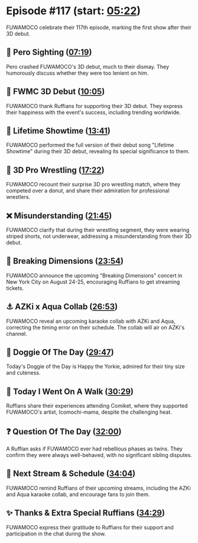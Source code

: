 # Episode #117 (start: [05:22](https://youtu.be/_AO1pLt3pU4?t=05m22s))

FUWAMOCO celebrate their 117th episode, marking the first show after their 3D debut.

## 👀 Pero Sighting ([07:19](https://youtu.be/_AO1pLt3pU4?t=07m19s))

Pero crashed FUWAMOCO's 3D debut, much to their dismay. They humorously discuss whether they were too lenient on him.

## 🎥 FWMC 3D Debut ([10:05](https://youtu.be/_AO1pLt3pU4?t=10m05s))

FUWAMOCO thank Ruffians for supporting their 3D debut. They express their happiness with the event's success, including trending worldwide.

## 🎤 Lifetime Showtime ([13:41](https://youtu.be/_AO1pLt3pU4?t=13m41s))

FUWAMOCO performed the full version of their debut song "Lifetime Showtime" during their 3D debut, revealing its special significance to them.

## 🤼 3D Pro Wrestling ([17:22](https://youtu.be/_AO1pLt3pU4?t=17m22s))

FUWAMOCO recount their surprise 3D pro wrestling match, where they competed over a donut, and share their admiration for professional wrestlers.

## ❌ Misunderstanding ([21:45](https://youtu.be/_AO1pLt3pU4?t=21m45s))

FUWAMOCO clarify that during their wrestling segment, they were wearing striped shorts, not underwear, addressing a misunderstanding from their 3D debut.

## 🎤 Breaking Dimensions ([23:54](https://youtu.be/_AO1pLt3pU4?t=23m54s))

FUWAMOCO announce the upcoming "Breaking Dimensions" concert in New York City on August 24-25, encouraging Ruffians to get streaming tickets.

## ⚓ AZKi x Aqua Collab ([26:53](https://youtu.be/_AO1pLt3pU4?t=26m53s))

FUWAMOCO reveal an upcoming karaoke collab with AZKi and Aqua, correcting the timing error on their schedule. The collab will air on AZKi's channel.

## 🐶 Doggie Of The Day ([29:47](https://youtu.be/_AO1pLt3pU4?t=29m47s))

Today's Doggie of the Day is Happy the Yorkie, admired for their tiny size and cuteness.

## 🚶 Today I Went On A Walk ([30:29](https://youtu.be/_AO1pLt3pU4?t=30m29s))

Ruffians share their experiences attending Comiket, where they supported FUWAMOCO's artist, Icomochi-mama, despite the challenging heat.

## ❓ Question Of The Day ([32:00](https://youtu.be/_AO1pLt3pU4?t=32m00s))

A Ruffian asks if FUWAMOCO ever had rebellious phases as twins. They confirm they were always well-behaved, with no significant sibling disputes.

## 📅 Next Stream & Schedule ([34:04](https://youtu.be/_AO1pLt3pU4?t=34m04s))

FUWAMOCO remind Ruffians of their upcoming streams, including the AZKi and Aqua karaoke collab, and encourage fans to join them.

## ✨ Thanks & Extra Special Ruffians ([34:29](https://youtu.be/_AO1pLt3pU4?t=34m29s))

FUWAMOCO express their gratitude to Ruffians for their support and participation in the chat during the show.
